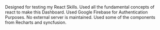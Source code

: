 Designed for testing my React Skills.
Used all the fundamental concepts of react to make this Dashboard.
Used Google Firebase for Authentication Purposes.
No external server is maintained.
Used some of the components from Recharts and syncfusion.
